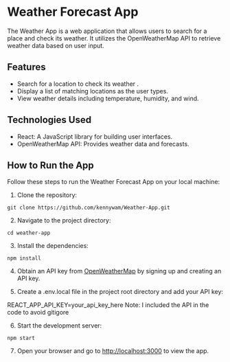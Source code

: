 # Weather Forecast App

The Weather App is a web application that allows users to search for a place and check its weather. It utilizes the OpenWeatherMap API to retrieve weather data based on user input.

## Features

- Search for a location to check its weather .
- Display a list of matching locations as the user types.
- View weather details including temperature, humidity, and wind.

## Technologies Used

- React: A JavaScript library for building user interfaces.
- OpenWeatherMap API: Provides weather data and forecasts.

## How to Run the App

Follow these steps to run the Weather Forecast App on your local machine:

1. Clone the repository:

`git clone https://github.com/kennywam/Weather-App.git`

2. Navigate to the project directory:

`cd weather-app`

3. Install the dependencies:

`npm install`

4. Obtain an API key from [OpenWeatherMap](https://openweathermap.org/) by signing up and creating an API key.

5. Create a .env.local file in the project root directory and add your API key:

REACT_APP_API_KEY=your_api_key_here
Note: I included the API in the code to avoid gitigore

6. Start the development server:

`npm start`

7. Open your browser and go to [http://localhost:3000](http://localhost:3000) to view the app.

